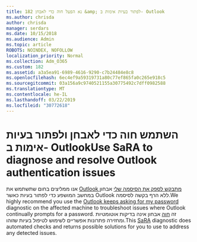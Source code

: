 ```yaml
---
title: 182 נא הפעל חוה כדי לאבחן &amp; לפתור בעיות אימות ב- Outlook
ms.author: chrisda
author: chrisda
manager: serdars
ms.date: 10/15/2018
ms.audience: Admin
ms.topic: article
ROBOTS: NOINDEX, NOFOLLOW
localization_priority: Normal
ms.collection: Adm_O365
ms.custom: 182
ms.assetid: a3a5ea91-6989-4616-9290-c7b24484e8c8
ms.openlocfilehash: 6ec4ef9a59319731a80c77ef865fa0c265e918c5
ms.sourcegitcommit: 03a156a9c9740521155a30775492c7dff0982588
ms.translationtype: MT
ms.contentlocale: he-IL
ms.lasthandoff: 03/22/2019
ms.locfileid: "30772618"
---
```

# <a name="use-sara-to-diagnose-and-resolve-outlook-authentication-issues"></a><span data-ttu-id="fded3-102">השתמש חוה כדי לאבחן ולפתור בעיות אימות ב- Outlook</span><span class="sxs-lookup"><span data-stu-id="fded3-102">Use SaRA to diagnose and resolve Outlook authentication issues</span></span>

<span data-ttu-id="fded3-103">אנו ממליצים בחום שתשתמש את [Outlook מתבקש לספק את הסיסמה שלי](https://aka.ms/SaRA-OutlookPwdPrompt) אבחון במחשב המושפע כדי לפתור בעיות כאשר Outlook ללא הרף בקשה לסיסמה.</span><span class="sxs-lookup"><span data-stu-id="fded3-103">We highly recommend you use the [Outlook keeps asking for my password](https://aka.ms/SaRA-OutlookPwdPrompt) diagnostic on the affected machine to troubleshoot issues where Outlook continually prompts for a password.</span></span> <span data-ttu-id="fded3-104">זה [חוה](https://diagnostics.office.com/#/) אבחון אינה בדיקות אוטומטיות ומחזירה פתרונות אפשריים לשימוש לטיפול בעיות שזוהו.</span><span class="sxs-lookup"><span data-stu-id="fded3-104">This [SaRA](https://diagnostics.office.com/#/) diagnostic does automated checks and returns possible solutions for you to use to address any detected issues.</span></span> 
  

